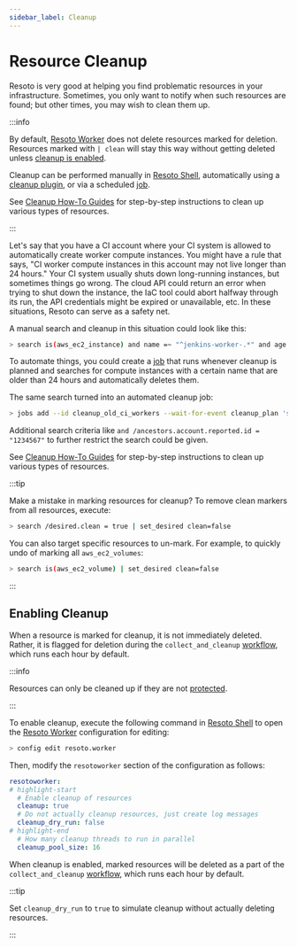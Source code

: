 ```yaml
---
sidebar_label: Cleanup
---
```


# Resource Cleanup

Resoto is very good at helping you find problematic resources in your infrastructure. Sometimes, you only want to notify when such resources are found; but other times, you may wish to clean them up.

:::info

By default, [Resoto Worker](../../reference/components/worker.md) does not delete resources marked for deletion. Resources marked with `| clean` will stay this way without getting deleted unless [cleanup is enabled](#enabling-cleanup).

Cleanup can be performed manually in [Resoto Shell](../../reference/components/shell.md), automatically using a [cleanup plugin](../../reference/components/plugins/index.md), or via a scheduled [job](../automation/job.md).

See [Cleanup How-To Guides](../../how-to-guides/cleanup/index.md) for step-by-step instructions to clean up various types of resources.

:::

Let's say that you have a CI account where your CI system is allowed to automatically create worker compute instances. You might have a rule that says, "CI worker compute instances in this account may not live longer than 24 hours." Your CI system usually shuts down long-running instances, but sometimes things go wrong. The cloud API could return an error when trying to shut down the instance, the IaC tool could abort halfway through its run, the API credentials might be expired or unavailable, etc. In these situations, Resoto can serve as a safety net.

A manual search and cleanup in this situation could look like this:

```bash
> search is(aws_ec2_instance) and name =~ "^jenkins-worker-.*" and age > 24h | clean "instance older than 24h"
```

To automate things, you could create a [job](../automation/job.md) that runs whenever cleanup is planned and searches for compute instances with a certain name that are older than 24 hours and automatically deletes them.

The same search turned into an automated cleanup job:

```bash
> jobs add --id cleanup_old_ci_workers --wait-for-event cleanup_plan 'search is(aws_ec2_instance) and name =~ "^jenkins-worker-.*" and age > 24h | clean "instance older than 24h"'
```

Additional search criteria like `and /ancestors.account.reported.id = "1234567"` to further restrict the search could be given.

See [Cleanup How-To Guides](../../how-to-guides/cleanup/index.md) for step-by-step instructions to clean up various types of resources.

:::tip

Make a mistake in marking resources for cleanup? To remove clean markers from all resources, execute:

```bash
> search /desired.clean = true | set_desired clean=false
```

You can also target specific resources to un-mark. For example, to quickly undo of marking all `aws_ec2_volumes`:

```bash
> search is(aws_ec2_volume) | set_desired clean=false
```

:::

## Enabling Cleanup

When a resource is marked for cleanup, it is not immediately deleted. Rather, it is flagged for deletion during the `collect_and_cleanup` [workflow](../automation/workflow.md), which runs each hour by default.

:::info

Resources can only be cleaned up if they are not [protected](./protection.md).

:::

To enable cleanup, execute the following command in [Resoto Shell](../../reference/components/shell.md) to open the [Resoto Worker](../../reference/components/worker.md) configuration for editing:

```bash
> config edit resoto.worker
```

Then, modify the `resotoworker` section of the configuration as follows:

```yaml
resotoworker:
# highlight-start
  # Enable cleanup of resources
  cleanup: true
  # Do not actually cleanup resources, just create log messages
  cleanup_dry_run: false
# highlight-end
  # How many cleanup threads to run in parallel
  cleanup_pool_size: 16
```

When cleanup is enabled, marked resources will be deleted as a part of the `collect_and_cleanup` [workflow](../../concepts/automation/workflow.md), which runs each hour by default.

:::tip

Set `cleanup_dry_run` to `true` to simulate cleanup without actually deleting resources.

:::

